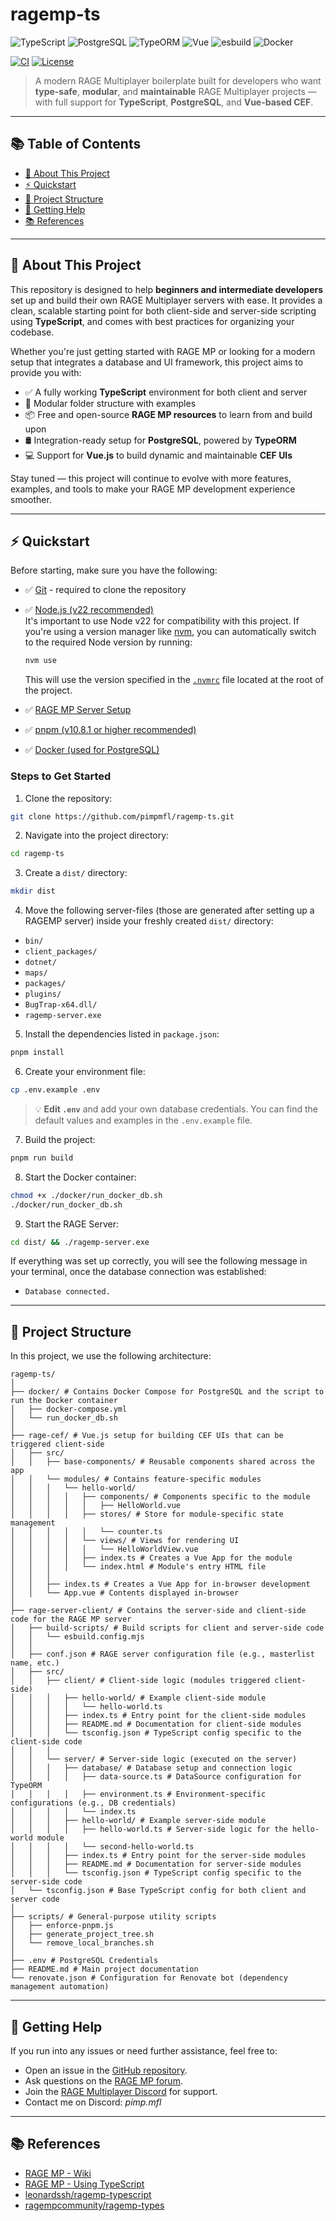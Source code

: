 # ragemp-ts

![TypeScript](https://img.shields.io/badge/TypeScript-3178C6?style=for-the-badge&logo=typescript&logoColor=white)
![PostgreSQL](https://img.shields.io/badge/PostgreSQL-4169E1?style=for-the-badge&logo=postgresql&logoColor=white)
![TypeORM](https://img.shields.io/badge/TypeORM-0066FF?style=for-the-badge&logo=typeorm&logoColor=white)
![Vue](https://img.shields.io/badge/Vue-35495E?style=for-the-badge&logo=vue.js&logoColor=4FC08D)
![esbuild](https://img.shields.io/badge/esbuild-ffcf00?style=for-the-badge&logo=esbuild&logoColor=black)
![Docker](https://img.shields.io/badge/Docker-2496ED?style=for-the-badge&logo=docker&logoColor=white)

[![CI](https://github.com/pimpmfl/ragemp-ts/actions/workflows/ci.yml/badge.svg)](https://github.com/pimpmfl/ragemp-ts/actions/workflows/ci.yml)
[![License](https://img.shields.io/badge/license-MIT-blue.svg)](https://github.com/pimpmfl/ragemp-ts/blob/main/LICENSE)

> A modern RAGE Multiplayer boilerplate built for developers who want **type-safe**, **modular**, and **maintainable** RAGE Multiplayer projects — with full support for **TypeScript**, **PostgreSQL**, and **Vue-based CEF**.

---

## 📚 Table of Contents

- [🎯 About This Project](#-about-this-project)
- [⚡ Quickstart](#-quickstart)
- [🧱 Project Structure](#-project-structure)
- [🤔 Getting Help](#-getting-help)
- [📚 References](#references)

---

## 🎯 About This Project

This repository is designed to help **beginners and intermediate developers** set up and build their own RAGE Multiplayer servers with ease. It provides a clean, scalable starting point for both client-side and server-side scripting using **TypeScript**, and comes with best practices for organizing your codebase.

Whether you're just getting started with RAGE MP or looking for a modern setup that integrates a database and UI framework, this project aims to provide you with:

- ✅ A fully working **TypeScript** environment for both client and server
- 🧩 Modular folder structure with examples
- 📦 Free and open-source **RAGE MP resources** to learn from and build upon
- 🛢️ Integration-ready setup for **PostgreSQL**, powered by **TypeORM**
- 💻 Support for **Vue.js** to build dynamic and maintainable **CEF UIs**

Stay tuned — this project will continue to evolve with more features, examples, and tools to make your RAGE MP development experience smoother.

---

## ⚡ Quickstart

Before starting, make sure you have the following:

- ✅ [Git](https://git-scm.com/downloads) - required to clone the repository
- ✅ [Node.js (v22 recommended)](https://nodejs.org/en)  
  It's important to use Node v22 for compatibility with this project. If you're using a version manager like [nvm](https://github.com/nvm-sh/nvm), you can automatically switch to the required Node version by running:

  ```bash
  nvm use
  ```

  This will use the version specified in the [`.nvmrc`](https://github.com/pimpmfl/ragemp-ts/blob/main/.nvmrc) file located at the root of the project.

- ✅ [RAGE MP Server Setup](https://wiki.rage.mp/wiki/Getting_Started_with_Server)
- ✅ [pnpm (v10.8.1 or higher recommended)](https://pnpm.io/installation)
- ✅ [Docker (used for PostgreSQL)](https://www.docker.com/products/docker-desktop/)

### Steps to Get Started

1. Clone the repository:

```bash
git clone https://github.com/pimpmfl/ragemp-ts.git
```

2. Navigate into the project directory:

```bash
cd ragemp-ts
```

3. Create a `dist/` directory:

```bash
mkdir dist
```

4. Move the following server-files (those are generated after setting up a RAGEMP server) inside your freshly created `dist/` directory:

- `bin/`
- `client_packages/`
- `dotnet/`
- `maps/`
- `packages/`
- `plugins/`
- `BugTrap-x64.dll/`
- `ragemp-server.exe`

5. Install the dependencies listed in `package.json`:

```bash
pnpm install
```

6. Create your environment file:

```bash
cp .env.example .env
```

> 💡 **Edit `.env`** and add your own database credentials. You can find the default values and examples in the `.env.example` file.

7. Build the project:

```bash
pnpm run build
```

8. Start the Docker container:

```bash
chmod +x ./docker/run_docker_db.sh
./docker/run_docker_db.sh
```

9. Start the RAGE Server:

```bash
cd dist/ && ./ragemp-server.exe
```

If everything was set up correctly, you will see the following message in your terminal, once the database connection was established:

- `Database connected.`

---

## 🧱 Project Structure

In this project, we use the following architecture:

```
ragemp-ts/
│
├── docker/ # Contains Docker Compose for PostgreSQL and the script to run the Docker container
│   ├── docker-compose.yml
│   └── run_docker_db.sh
│
├── rage-cef/ # Vue.js setup for building CEF UIs that can be triggered client-side
│   ├── src/
│   │   ├── base-components/ # Reusable components shared across the app
│   │   └── modules/ # Contains feature-specific modules
│   │   │   └── hello-world/
│   │   │   │   ├── components/ # Components specific to the module
│   │   │   │   │   ├── HelloWorld.vue
│   │   │   │   ├── stores/ # Store for module-specific state management
│   │   │   │   │   └── counter.ts
│   │   │   │   └── views/ # Views for rendering UI
│   │   │   │   │   └── HelloWorldView.vue
│   │   │   │   ├── index.ts # Creates a Vue App for the module
│   │   │   │   └── index.html # Module's entry HTML file
│   │   │
│   │   ├── index.ts # Creates a Vue App for in-browser development
│   │   └── App.vue # Contents displayed in-browser
│
├── rage-server-client/ # Contains the server-side and client-side code for the RAGE MP server
│   ├── build-scripts/ # Build scripts for client and server-side code
│   │   └── esbuild.config.mjs
│   │
│   ├── conf.json # RAGE server configuration file (e.g., masterlist name, etc.)
│   ├── src/
│   │   ├── client/ # Client-side logic (modules triggered client-side)
│   │   │   ├── hello-world/ # Example client-side module
│   │   │   │   └── hello-world.ts
│   │   │   ├── index.ts # Entry point for the client-side modules
│   │   │   ├── README.md # Documentation for client-side modules
│   │   │   └── tsconfig.json # TypeScript config specific to the client-side code
│   │   │
│   │   └── server/ # Server-side logic (executed on the server)
│   │   │   ├── database/ # Database setup and connection logic
│   │   │   │   ├── data-source.ts # DataSource configuration for TypeORM
│   │   │   │   ├── environment.ts # Environment-specific configurations (e.g., DB credentials)
│   │   │   │   └── index.ts
│   │   │   ├── hello-world/ # Example server-side module
│   │   │   │   ├── hello-world.ts # Server-side logic for the hello-world module
│   │   │   │   └── second-hello-world.ts
│   │   │   ├── index.ts # Entry point for the server-side modules
│   │   │   ├── README.md # Documentation for server-side modules
│   │   │   └── tsconfig.json # TypeScript config specific to the server-side code
│   └── tsconfig.json # Base TypeScript config for both client and server code
│
├── scripts/ # General-purpose utility scripts
│   ├── enforce-pnpm.js
│   ├── generate_project_tree.sh
│   └── remove_local_branches.sh
│
├── .env # PostgreSQL Credentials
├── README.md # Main project documentation
└── renovate.json # Configuration for Renovate bot (dependency management automation)
```

---

## 🤔 Getting Help

If you run into any issues or need further assistance, feel free to:

- Open an issue in the [GitHub repository](https://github.com/pimpmfl/ragemp-ts/issues).
- Ask questions on the [RAGE MP forum](https://rage.mp/forums/).
- Join the [RAGE Multiplayer Discord](https://discord.gg/jPEuhky77Y) for support.
- Contact me on Discord: _pimp.mfl_

---

## 📚 References

- [RAGE MP - Wiki](https://wiki.rage.mp/wiki/Main_Page)
- [RAGE MP - Using TypeScript](https://wiki.rage.mp/wiki/Using_Typescript)
- [leonardssh/ragemp-typescript](https://github.com/leonardssh/ragemp-typescript)
- [ragempcommunity/ragemp-types](https://github.com/ragempcommunity/ragemp-types)
